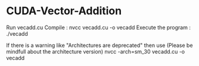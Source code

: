 # CUDA-Vector-Addition
Run vecadd.cu
    Compile : nvcc vecadd.cu -o vecadd
    Execute the program : ./vecadd

If there is a warning like "Architectures are deprecated" then use (Please be mindfull about the architecture version) 
    nvcc -arch=sm_30 vecadd.cu -o vecadd
